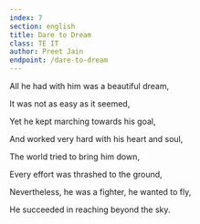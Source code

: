 ```yaml
---
index: 7
section: english
title: Dare to Dream
class: TE IT
author: Preet Jain
endpoint: /dare-to-dream
---
```


All he had with him was a beautiful dream,

It was not as easy as it seemed,

Yet he kept marching towards his goal,

And worked very hard with his heart and soul,

The world tried to bring him down,

Every effort was thrashed to the ground,

Nevertheless, he was a fighter, he wanted to fly,

He succeeded in reaching beyond the sky.
